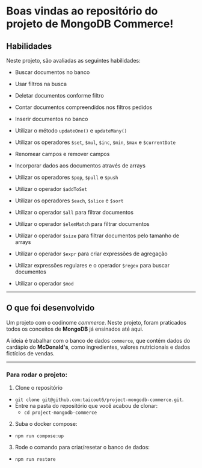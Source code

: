 # Boas vindas ao repositório do projeto de MongoDB Commerce!

## Habilidades
Neste projeto, são avaliadas as seguintes habilidades:

  * Buscar documentos no banco
  
  * Usar filtros na busca
  
  * Deletar documentos conforme filtro
  
  * Contar documentos compreendidos nos filtros pedidos
  
  * Inserir documentos no banco

  * Utilizar o método `updateOne()` e `updateMany()`

  * Utilizar os operadores `$set`, `$mul`, `$inc`, `$min`, `$max` e `$currentDate`

  * Renomear campos e remover campos

  * Incorporar dados aos documentos através de arrays

  * Utilizar os operadores `$pop`, `$pull` e `$push`
  
  * Utilizar o operador `$addToSet`

  * Utilizar os operadores `$each`, `$slice` e `$sort`

  * Utilizar o operador `$all` para filtrar documentos

  * Utilizar o operador `$elemMatch` para filtrar documentos

  * Utilizar o operador `$size` para filtrar documentos pelo tamanho de arrays

  * Utilizar o operador `$expr` para criar expressões de agregação

  * Utilizar expressões regulares e o operador `$regex` para buscar documentos

  * Utilizar o operador `$mod`

---

## O que foi desenvolvido

Um projeto com o codinome _commerce_. Neste projeto, foram praticados todos os conceitos de **MongoDB** já ensinados até aqui.

A ideia é trabalhar com o banco de dados `commerce`, que contém dados do cardápio do **McDonald's**, como ingredientes, valores nutricionais e dados fictícios de vendas.

---

### Para rodar o projeto:

1. Clone o repositório

  - `git clone git@github.com:taicout6/project-mongodb-commerce.git`.
  - Entre na pasta do repositório que você acabou de clonar:
    - `cd project-mongodb-commerce`

2. Suba o docker compose:
  - `npm run compose:up`

3. Rode o comando para criar/resetar o banco de dados:
  - `npm run restore`
